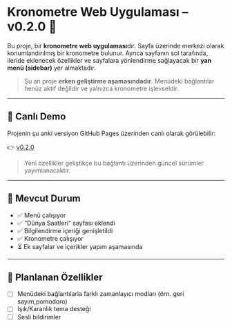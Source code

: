 # Kronometre Web Uygulaması – v0.2.0 🚧

Bu proje, bir **kronometre web uygulaması**dır. Sayfa üzerinde merkezi olarak konumlandırılmış bir kronometre bulunur. Ayrıca sayfanın sol tarafında, ileride eklenecek özellikler ve sayfalara yönlendirme sağlayacak bir **yan menü (sidebar)** yer almaktadır.
> Şu an proje **erken geliştirme aşamasındadır**. Menüdeki bağlantılar henüz aktif değildir ve yalnızca kronometre işlevseldir.

---

## 🔴 Canlı Demo

Projenin şu anki versiyon GitHub Pages üzerinden canlı olarak görülebilir:

👉 [v0.2.0](https://zelihaoz.github.io/Kronometre/)

> Yeni özellikler geliştikçe bu bağlantı üzerinden güncel sürümler yayımlanacaktır.

---

## 🚧 Mevcut Durum

- ✅ Menü çalışıyor
- ✅ “Dünya Saatleri” sayfası eklendi
- ✅ Bilgilendirme içeriği genişletildi
- ✅ Kronometre çalışıyor  
- ⏳ Ek sayfalar ve içerikler yapım aşamasında  

---

## 📌 Planlanan Özellikler

- [ ] Menüdeki bağlantılarla farklı zamanlayıcı modları (örn. geri sayım,pomodoro)   
- [ ] Işık/Karanlık tema desteği  
- [ ] Sesli bildirimler  
